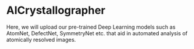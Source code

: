 # AICrystallographer
Here, we will upload our pre-trained Deep Learning models such as AtomNet, DefectNet, SymmetryNet etc. that aid in automated analysis of atomically resolved images.
